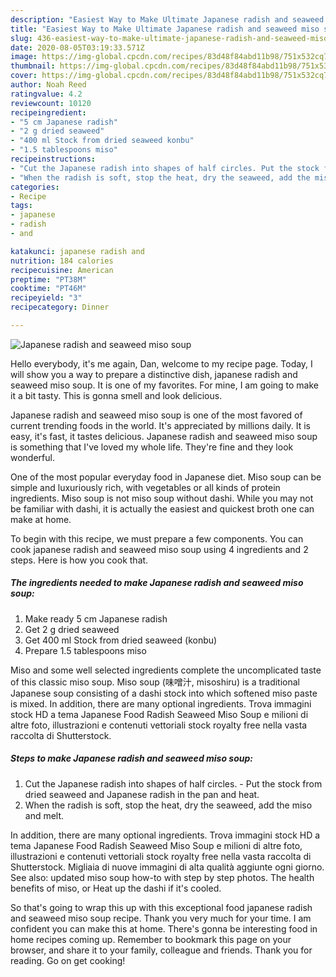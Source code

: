 ```yaml
---
description: "Easiest Way to Make Ultimate Japanese radish and seaweed miso soup"
title: "Easiest Way to Make Ultimate Japanese radish and seaweed miso soup"
slug: 436-easiest-way-to-make-ultimate-japanese-radish-and-seaweed-miso-soup
date: 2020-08-05T03:19:33.571Z
image: https://img-global.cpcdn.com/recipes/83d48f84abd11b98/751x532cq70/japanese-radish-and-seaweed-miso-soup-recipe-main-photo.jpg
thumbnail: https://img-global.cpcdn.com/recipes/83d48f84abd11b98/751x532cq70/japanese-radish-and-seaweed-miso-soup-recipe-main-photo.jpg
cover: https://img-global.cpcdn.com/recipes/83d48f84abd11b98/751x532cq70/japanese-radish-and-seaweed-miso-soup-recipe-main-photo.jpg
author: Noah Reed
ratingvalue: 4.2
reviewcount: 10120
recipeingredient:
- "5 cm Japanese radish"
- "2 g dried seaweed"
- "400 ml Stock from dried seaweed konbu"
- "1.5 tablespoons miso"
recipeinstructions:
- "Cut the Japanese radish into shapes of half circles. Put the stock from dried seaweed and Japanese radish in the pan and heat."
- "When the radish is soft, stop the heat, dry the seaweed, add the miso and melt."
categories:
- Recipe
tags:
- japanese
- radish
- and

katakunci: japanese radish and 
nutrition: 184 calories
recipecuisine: American
preptime: "PT38M"
cooktime: "PT46M"
recipeyield: "3"
recipecategory: Dinner

---
```



![Japanese radish and seaweed miso soup](https://img-global.cpcdn.com/recipes/83d48f84abd11b98/751x532cq70/japanese-radish-and-seaweed-miso-soup-recipe-main-photo.jpg)

Hello everybody, it's me again, Dan, welcome to my recipe page. Today, I will show you a way to prepare a distinctive dish, japanese radish and seaweed miso soup. It is one of my favorites. For mine, I am going to make it a bit tasty. This is gonna smell and look delicious.

Japanese radish and seaweed miso soup is one of the most favored of current trending foods in the world. It's appreciated by millions daily. It is easy, it's fast, it tastes delicious. Japanese radish and seaweed miso soup is something that I've loved my whole life. They're fine and they look wonderful.

One of the most popular everyday food in Japanese diet. Miso soup can be simple and luxuriously rich, with vegetables or all kinds of protein ingredients. Miso soup is not miso soup without dashi. While you may not be familiar with dashi, it is actually the easiest and quickest broth one can make at home.


To begin with this recipe, we must prepare a few components. You can cook japanese radish and seaweed miso soup using 4 ingredients and 2 steps. Here is how you cook that.

<!--inarticleads1-->

##### The ingredients needed to make Japanese radish and seaweed miso soup:

1. Make ready 5 cm Japanese radish
1. Get 2 g dried seaweed
1. Get 400 ml Stock from dried seaweed (konbu)
1. Prepare 1.5 tablespoons miso


Miso and some well selected ingredients complete the uncomplicated taste of this classic miso soup. Miso soup (味噌汁, misoshiru) is a traditional Japanese soup consisting of a dashi stock into which softened miso paste is mixed. In addition, there are many optional ingredients. Trova immagini stock HD a tema Japanese Food Radish Seaweed Miso Soup e milioni di altre foto, illustrazioni e contenuti vettoriali stock royalty free nella vasta raccolta di Shutterstock. 

<!--inarticleads2-->

##### Steps to make Japanese radish and seaweed miso soup:

1. Cut the Japanese radish into shapes of half circles. - Put the stock from dried seaweed and Japanese radish in the pan and heat.
1. When the radish is soft, stop the heat, dry the seaweed, add the miso and melt.


In addition, there are many optional ingredients. Trova immagini stock HD a tema Japanese Food Radish Seaweed Miso Soup e milioni di altre foto, illustrazioni e contenuti vettoriali stock royalty free nella vasta raccolta di Shutterstock. Migliaia di nuove immagini di alta qualità aggiunte ogni giorno. See also: updated miso soup how-to with step by step photos. The health benefits of miso, or Heat up the dashi if it&#39;s cooled. 

So that's going to wrap this up with this exceptional food japanese radish and seaweed miso soup recipe. Thank you very much for your time. I am confident you can make this at home. There's gonna be interesting food in home recipes coming up. Remember to bookmark this page on your browser, and share it to your family, colleague and friends. Thank you for reading. Go on get cooking!
